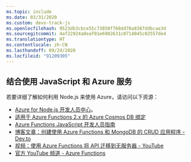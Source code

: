 ```yaml
---
ms.topic: include
ms.date: 03/31/2020
ms.custom: devx-track-js
ms.openlocfilehash: 9523db3cbce55c73850f768dd70a8367ddbcae3d
ms.sourcegitcommit: 4af22924a0eaf01e6902631c0714045c02557de4
ms.translationtype: HT
ms.contentlocale: zh-CN
ms.lasthandoff: 09/24/2020
ms.locfileid: "91209305"
---
```

## <a name="javascript-with-azure-services"></a>结合使用 JavaScript 和 Azure 服务

若要详细了解如何利用 Node.js 来使用 Azure，请访问以下资源：

* [Azure for Node.js 开发人员中心](../index.yml)。
* [适用于 Azure Functions 2.x 的 Azure Cosmos DB 绑定](/azure/azure-functions/functions-bindings-cosmosdb-v2?tabs=javascript)
* [Azure Functions JavaScript 开发人员指南](/azure/azure-functions/functions-reference-node)
* [博客文章：创建使用 Azure Functions 和 MongoDB 的 CRUD 应用程序 - Dev.to](https://dev.to/azure/ezra-s-potluck-day-4-of-25daysofserverless-challenge-4pd6)
* [视频：使用 Azure Functions 将 API 迁移到无服务器 - YouTube](https://youtu.be/89WXgaY-NqY)
* [官方 YouTube 频道 - Azure Functions](https://www.youtube.com/channel/UCtUYj6As_XFkOooUFnsJbYg)